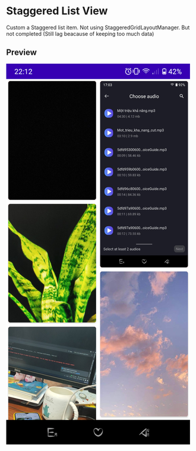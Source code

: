 # Staggered List View
Custom a Staggered list item. Not using StaggeredGridLayoutManager. But not completed (Still lag beacause of keeping too much data)
## Preview 
![alt text](https://github.com/ngtien137/Staggered-List-View/blob/master/preview.png?v=4&s=200) 
